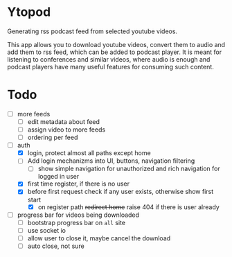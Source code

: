 # Ytopod

Generating rss podcast feed from selected youtube videos.

This app allows you to download youtube videos, convert them to audio and add them to rss feed, which can be added to podcast player. It is meant for listening to conferences and similar videos, where audio is enough and podcast players have many useful features for consuming such content.

# Todo

- [ ] more feeds
  - [ ] edit metadata about feed
  - [ ] assign video to more feeds
  - [ ] ordering per feed
- [ ] auth
  - [x] login, protect almost all paths except home
  - [ ] Add login mechanizms into UI, buttons, navigation filtering
    - [ ] show simple navigation for unauthorized and rich navigation for logged in user
  - [x] first time register, if there is no user
  - [x] before first request check if any user exists, otherwise show first start
    - [x] on register path ~~redirect home~~ raise 404 if there is user already
- [ ] progress bar for videos being downloaded
  - [ ] bootstrap progress bar on `all` site
  - [ ] use socket io
  - [ ] allow user to close it, maybe cancel the download
  - [ ] auto close, not sure